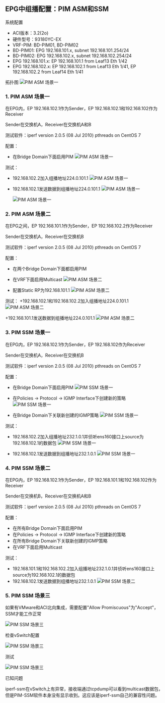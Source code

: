 ## EPG中组播配置：PIM ASM和SSM
系统配置
+ ACI版本：3.2(2o)
+ 硬件型号：93180YC-EX
+ VRF-PIM: BD-PIM01, BD-PIM02
+ BD-PIM01: EPG 192.168.101.x, subnet 192.168.101.254/24
+ BD-PIM02: EPG 192.168.102.x, subnet 192.168.102.254/24
+ EPG 192.168.101.x: EP 192.168.101.1 from Leaf13 Eth 1/42
+ EPG 192.168.102.x: EP 192.168.102.1 from Leaf13 Eth 1/41, EP 192.168.102.2 from Leaf14 Eth 1/41

拓扑图
![PIM ASM 场景一](https://github.com/yazshen/cisco-aci-troubleshooting/blob/master/resource/Feature-PIM-01.png)

### 1. PIM ASM 场景一
在EPG内，EP 192.168.102.1作为Sender，EP 192.168.102.1和192.168.102作为Receiver

Sender在交换机A，Receiver在交换机A和B

测试软件：iperf version 2.0.5 (08 Jul 2010) pthreads on CentOS 7

配置：
+ 在Bridge Domain下面启用PIM
![PIM ASM 场景一](https://github.com/yazshen/cisco-aci-troubleshooting/blob/master/resource/Feature-PIM-02.png)

测试：
+ 192.168.102.2加入组播地址224.0.101.1
![PIM ASM 场景一](https://github.com/yazshen/cisco-aci-troubleshooting/blob/master/resource/Feature-PIM-03.png)

+ 192.168.102.1发送数据到组播地址224.0.101.1
![PIM ASM 场景一](https://github.com/yazshen/cisco-aci-troubleshooting/blob/master/resource/Feature-PIM-04.png)

  ![PIM ASM 场景一](https://github.com/yazshen/cisco-aci-troubleshooting/blob/master/resource/Feature-PIM-05.png)

### 2. PIM ASM 场景二
在EPG之间，EP 192.168.101.1作为Sender，EP 192.168.102.2作为Receiver

Sender在交换机A，Receiver在交换机B

测试软件：iperf version 2.0.5 (08 Jul 2010) pthreads on CentOS 7

配置：
+ 在两个Bridge Domain下面都启用PIM
+ 在VRF下面启用Multicast
![PIM ASM 场景二](https://github.com/yazshen/cisco-aci-troubleshooting/blob/master/resource/Feature-PIM-06.png)

+ 配置Static RP为192.168.101.1
![PIM ASM 场景二](https://github.com/yazshen/cisco-aci-troubleshooting/blob/master/resource/Feature-PIM-07.png)

测试：
+192.168.102.1和192.168.102.2加入组播地址224.0.101.1
![PIM ASM 场景二](https://github.com/yazshen/cisco-aci-troubleshooting/blob/master/resource/Feature-PIM-08.png)

+192.168.101.1发送数据到组播地址224.0.101.1
![PIM ASM 场景二](https://github.com/yazshen/cisco-aci-troubleshooting/blob/master/resource/Feature-PIM-09.png)


### 3. PIM SSM 场景一
在EPG内，EP 192.168.102.1作为Sender，EP 192.168.102作为Receiver

Sender在交换机A，Receiver在交换机B

测试软件：iperf version 2.0.5 (08 Jul 2010) pthreads on CentOS 7

配置：
+ 在Bridge Domain下面启用PIM
![PIM SSM 场景一](https://github.com/yazshen/cisco-aci-troubleshooting/blob/master/resource/Feature-PIM-02.png)

+ 在Policies -> Protocol -> IGMP Interface下创建新的策略
![PIM SSM 场景一](https://github.com/yazshen/cisco-aci-troubleshooting/blob/master/resource/Feature-PIM-10.png)

+ 在Bridge Domain下关联新创建的IGMP策略
![PIM SSM 场景一](https://github.com/yazshen/cisco-aci-troubleshooting/blob/master/resource/Feature-PIM-11.png)

测试：
+ 192.168.102.2加入组播地址232.1.0.1并侦听ens160接口上source为192.168.102.1的数据包
![PIM SSM 场景一](https://github.com/yazshen/cisco-aci-troubleshooting/blob/master/resource/Feature-PIM-12.png)

+ 192.168.102.1发送数据到组播地址232.1.0.1
![PIM SSM 场景一](https://github.com/yazshen/cisco-aci-troubleshooting/blob/master/resource/Feature-PIM-13.png)

### 4. PIM SSM 场景二
在EPG内，EP 192.168.102.1作为Sender，EP 192.168.101.1和192.168.102作为Receiver

Sender在交换机B，Receiver在交换机A和B

测试软件：iperf version 2.0.5 (08 Jul 2010) pthreads on CentOS 7

配置：
+ 在所有Bridge Domain下面启用PIM
+ 在Policies -> Protocol -> IGMP Interface下创建新的策略
+ 在所有Bridge Domain下关联新创建的IGMP策略
+ 在VRF下面启用Multicast

测试：
+ 192.168.101.1和192.168.102.2加入组播地址232.1.0.1并侦听ens160接口上source为192.168.102.1的数据包
+ 192.168.102.1发送数据到组播地址232.1.0.1
![PIM SSM 场景二](https://github.com/yazshen/cisco-aci-troubleshooting/blob/master/resource/Feature-PIM-14.png)

### 5. PIM SSM 场景三
如果有VMware和ACI北向集成，需要配置"Allow Promiscuous"为"Accept"，SSM才能工作正常

![PIM SSM 场景三](https://github.com/yazshen/cisco-aci-troubleshooting/blob/master/resource/Feature-PIM-15.png)

检查vSwitch配置

![PIM SSM 场景三](https://github.com/yazshen/cisco-aci-troubleshooting/blob/master/resource/Feature-PIM-16.png)

测试

![PIM SSM 场景三](https://github.com/yazshen/cisco-aci-troubleshooting/blob/master/resource/Feature-PIM-17.png)

已知问题

iperf-ssm在vSwitch上有异常，接收端通过tcpdump可以看到multicast数据包，但是PIM-SSM软件本身没有显示收到。这应该是iperf-ssm自己的兼容性问题。
